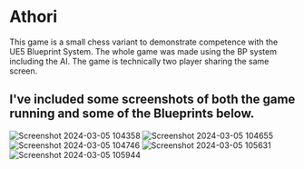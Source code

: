 # Athori

This game is a small chess variant to demonstrate competence with the UE5 Blueprint System. 
The whole game was made using the BP system including the AI. The game is technically two player sharing the same screen.



## I've included some screenshots of both the game running and some of the Blueprints below.
![Screenshot 2024-03-05 104358](https://github.com/Mr-Nex9/Athori/assets/158087773/c4e2ad11-9876-40e6-b4ee-9ba1869873a5)
![Screenshot 2024-03-05 104655](https://github.com/Mr-Nex9/Athori/assets/158087773/225482e5-07cf-4e42-9ef2-3ebc89335dce)
![Screenshot 2024-03-05 104746](https://github.com/Mr-Nex9/Athori/assets/158087773/cc8be540-4e3a-4a26-beff-fd69eb23d1b3)
![Screenshot 2024-03-05 105631](https://github.com/Mr-Nex9/Athori/assets/158087773/944ceecc-7da4-495a-bf3d-42de394b0f19)
![Screenshot 2024-03-05 105944](https://github.com/Mr-Nex9/Athori/assets/158087773/ef4da6b9-a81e-46e3-8f85-f2e85aa3968e)
